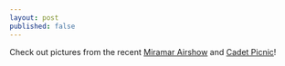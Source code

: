 ```yaml
---
layout: post
published: false
---
```

Check out pictures from the recent [Miramar Airshow](https://photos.app.goo.gl/d1PkNXhatQgUmuCN9) and [Cadet Picnic](https://photos.app.goo.gl/mQTQeNWWcUUDJzrb8)!
